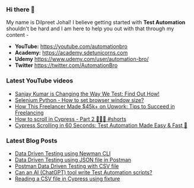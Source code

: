 ### Hi there 👋

My name is Dilpreet Johal! I believe getting started with **Test Automation** shouldn't be hard and I am here to help you out with that through my content -

- **YouTube:** https://youtube.com/automationbro
- **Academy:** https://academy.sdetunicorns.com
- **Udemy** https://www.udemy.com/user/automation-bro/
- **Twitter** https://twitter.com/AutomationBro

### Latest YouTube videos

<!-- YOUTUBE-VIDEOS-LIST:START -->
- [Sanjay Kumar is Changing the Way We Test: Find Out How!](https://www.youtube.com/watch?v=antWnLsABFk)
- [Selenium Python - How to set browser window size?](https://www.youtube.com/watch?v=yQpX3lLomz0)
- [How This Freelancer Made $45k+ on Upwork: Tips to Succeed in Freelancing](https://www.youtube.com/watch?v=33X3vJSH3_I)
- [How to scroll in Cypress - Part 2 👩🏻‍💻 #shorts](https://www.youtube.com/watch?v=rCZPf5_DZdw)
- [Cypress Scrolling in 60 Seconds: Test Automation Made Easy &amp; Fast 🚀](https://www.youtube.com/watch?v=_TcIHFp2fLw)
<!-- YOUTUBE-VIDEOS-LIST:END -->


### Latest Blog Posts
<!-- BLOG-POST-LIST:START -->
- [Data Driven Testing using Newman CLI](https://automationbro.com/blog/newman-data-driven-testing/?utm_source=rss&utm_medium=rss&utm_campaign=newman-data-driven-testing)
- [Data Driven Testing using JSON file in Postman](https://automationbro.com/blog/data-driven-testing-using-json-file-in-postman/?utm_source=rss&utm_medium=rss&utm_campaign=data-driven-testing-using-json-file-in-postman)
- [Postman Data Driven Testing with CSV file](https://automationbro.com/blog/postman-csv-data-driven-testing/?utm_source=rss&utm_medium=rss&utm_campaign=postman-csv-data-driven-testing)
- [Can an AI &lpar;ChatGPT&rpar; tool write Test Automation scripts?](https://automationbro.com/blog/chatgpt-test-automation/?utm_source=rss&utm_medium=rss&utm_campaign=chatgpt-test-automation)
- [Reading a CSV file in Cypress using fixture](https://automationbro.com/blog/cypress-csv-fixture/?utm_source=rss&utm_medium=rss&utm_campaign=cypress-csv-fixture)
<!-- BLOG-POST-LIST:END -->
